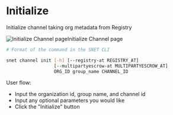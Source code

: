 # Initialize

Initialize channel taking org metadata from Registry

![Initialize Channel page](/assets/images/products/AIMarketplace/TUI/Screenshot2024-08-17at6.18.57PM.png)Initialize Channel page

```bash
# Format of the command in the SNET CLI

snet channel init [-h] [--registry-at REGISTRY_AT]
                  [--multipartyescrow-at MULTIPARTYESCROW_AT]
                  ORG_ID group_name CHANNEL_ID
```

User flow:

* Input the organization id, group name, and channel id
* Input any optional parameters you would like
* Click the "Initialize" button
